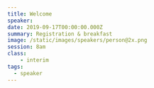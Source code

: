 ```yaml
---
title: Welcome
speaker: 
date: 2019-09-17T00:00:00.000Z
summary: Registration & breakfast
image: /static/images/speakers/person@2x.png
session: 8am
class: 
	- interim
tags:
  - speaker
---
```


